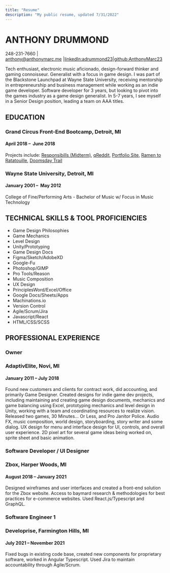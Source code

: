 ```yaml
---
title: "Resume"
description: "My public resume, updated 7/31/2022"
---
```


# ANTHONY DRUMMOND

248-231-7660 | [anthony@anthonymarc.me](mailto:anthony@anthonymarc.me) |[linkedIn:adrummond23](https://www.google.com/url?q=https://www.linkedin.com/in/adrummond23&sa=D&source=editors&ust=1659296904424137&usg=AOvVaw0P-v9cUxaEPqyG15kcRqLy)|[github:AnthonyMarc23](https://www.google.com/url?q=https://github.com/AnthonyMarc23&sa=D&source=editors&ust=1659296904424543&usg=AOvVaw0oTGK3iWO_KtSk_L1mieW7)

Tech enthusiast, electronic music aficionado, design-forward thinker and gaming connoisseur. Generalist with a focus in game design. I was part of the Blackstone Launchpad at Wayne State University, receiving mentorship in entrepreneurship and business management while working as an indie game developer. Software developer for 3 years, but looking to pivot into the games industry as a game design generalist. In 5-7 years, I see myself in a Senior Design position, leading a team on AAA titles.

## EDUCATION  
  
### Grand Circus Front-End Bootcamp, Detroit, MI
#### April 2018 –  June 2018
Projects include: [Responsibills (Midterm)](https://www.google.com/url?q=https://github.com/AnthonyMarc23/responsibills&sa=D&source=editors&ust=1659296904425979&usg=AOvVaw0IpWHLsHUz92ToW0NbrmhZ), [qReddit](https://www.google.com/url?q=https://github.com/AnthonyMarc23/api-lab&sa=D&source=editors&ust=1659296904426227&usg=AOvVaw2FH9kM0diFxDM6L1MCCN4n), [Portfolio Site](https://www.google.com/url?q=https://github.com/AnthonyMarc23/AnthonyPortfolio&sa=D&source=editors&ust=1659296904426500&usg=AOvVaw1hGLYKtVMuu937T-vunmcN), [Ramen to Ratatouille](https://www.google.com/url?q=https://tabbplomaritas.github.io/recipe-finder/&sa=D&source=editors&ust=1659296904426799&usg=AOvVaw1EUiaaHcsYluA-B9K5stD-), [Doomsday Trail](https://www.google.com/url?q=http://doomsday-trail.herokuapp.com&sa=D&source=editors&ust=1659296904427016&usg=AOvVaw3SrHsprORnNl5hksPl-dPU)
  
### Wayne State University, Detroit, MI
#### January 2001 –  May 2012
College of Fine/Performing Arts - Bachelor of Music w/ Focus in Music Technology  

## TECHNICAL SKILLS & TOOL PROFICIENCIES  
* Game Design Philosophies
* Game Mechanics
* Level Design
* Unity/Prototyping
* Game Design Docs
* Figma/Sketch/AdobeXD
* Google-Fu
* Photoshop/GIMP
* Pro Tools/Reason
* Music Composition
* UX Design
* PrinciplesWord/Excel/Office
* Google Docs/Sheets/Apps
* Machinations.io
* Version Control
* Agile/Scrum/Jira
* Javascript/React
* HTML/CSS/SCSS

## PROFESSIONAL EXPERIENCE  
  
### Owner
### AdaptivElite, Novi, MI
#### January 2011 – July 2018
Found new customers and clients for contract work, did accounting, and primarily Game Designer. Created designs for indie game dev projects, including maintaining and creating game design documents, mechanics and game balancing using Excel, prototyping mechanics and level design in Unity, working with a team and coordinating resources to realize vision. Released two games, 30 Minutes... Or Less, and Pro Janitor Police. Audio FX, music composition, world design, storyboarding, story writer and some dialog. UX design for menu and interface design for UI, controls, and overall user experience. 2D pixel art for several game ideas being worked on, sprite sheet and basic animation.
  
### Software Developer / UI Designer
### Zbox, Harper Woods, MI
#### August 2018 – January 2021
Designed wireframes and user interfaces and created a front-end solution for the Zbox website. Access to baymard research & methodologies for best practices for e-commerce websites. Used React.js/Typescript and GraphQL.
  
### Software Engineer 1
### Developrise, Farmington Hills, MI
#### July 2021 – November 2021
Fixed bugs in existing code base, created new components for proprietary software, worked in Angular Typescript. Used Jira to maintain accountability through Agile/Scrum.
